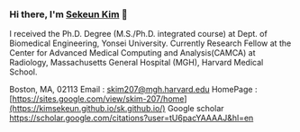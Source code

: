 ### Hi there, I'm [Sekeun Kim](https://github.com/kimsekeun) 👋

I received the Ph.D. Degree (M.S./Ph.D. integrated course) at Dept. of Biomedical Engineering, Yonsei University.
Currently Research Fellow at the Center for Advanced Medical Computing and Analysis(CAMCA) at Radiology, Massachusetts General Hospital (MGH), Harvard Medical School.

Boston, MA, 02113
Email : skim207@mgh.harvard.edu
HomePage : [https://sites.google.com/view/skim-207/home](https://kimsekeun.github.io/sk.github.io/)
Google scholar https://scholar.google.com/citations?user=tU6pacYAAAAJ&hl=en
